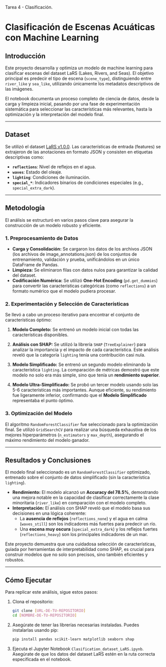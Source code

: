 Tarea 4 - Clasificación.
# Clasificación de Escenas Acuáticas con Machine Learning

## Introducción

Este proyecto desarrolla y optimiza un modelo de machine learning para clasificar escenas del dataset LaRS (Lakes, Rivers, and Seas). El objetivo principal es predecir el tipo de escena (`scene_type`), distinguiendo entre `river_like` y `sea_like`, utilizando únicamente los metadatos descriptivos de las imágenes.

El notebook documenta un proceso completo de ciencia de datos, desde la carga y limpieza inicial, pasando por una fase de experimentación sistemática para seleccionar las características más relevantes, hasta la optimización y la interpretación del modelo final.

-----

## Dataset

Se utilizó el dataset [LaRS v1.0.0](https://lojzezust.github.io/lars-dataset/). Las características de entrada (features) se extrajeron de las anotaciones en formato JSON y consisten en etiquetas descriptivas como:

  * **`reflections`**: Nivel de reflejos en el agua.
  * **`waves`**: Estado del oleaje.
  * **`lighting`**: Condiciones de iluminación.
  * **`special_*`**: Indicadores binarios de condiciones especiales (e.g., `special_extra_dark`).

-----

## Metodología

El análisis se estructuró en varios pasos clave para asegurar la construcción de un modelo robusto y eficiente.

### 1\. Preprocesamiento de Datos

  * **Carga y Consolidación:** Se cargaron los datos de los archivos JSON (los archivos de image_annotations.json) de los conjuntos de entrenamiento, validación y prueba, unificándolos en un único DataFrame de Pandas.
  * **Limpieza:** Se eliminaron filas con datos nulos para garantizar la calidad del dataset.
  * **Codificación Numérica:** Se utilizó **One-Hot Encoding** (`pd.get_dummies`) para convertir las características categóricas (como `reflections`) a un formato numérico que el modelo pudiera procesar.

### 2\. Experimentación y Selección de Características

Se llevó a cabo un proceso iterativo para encontrar el conjunto de características óptimo:

1.  **Modelo Completo:** Se entrenó un modelo inicial con todas las características disponibles.

2.  **Análisis con SHAP:** Se utilizó la librería `SHAP` (`TreeExplainer`) para analizar la importancia y el impacto de cada característica. Este análisis reveló que la categoría `lighting` tenía una contribución casi nula.

3.  **Modelo Simplificado:** Se entrenó un segundo modelo eliminando la característica `lighting`. La comparación de métricas demostró que este modelo no solo era más simple, sino que tenía un **rendimiento superior**.

4.  **Modelo Ultra-Simplificado:** Se probó un tercer modelo usando solo las 5-6 características más importantes. Aunque eficiente, su rendimiento fue ligeramente inferior, confirmando que el **Modelo Simplificado** representaba el punto óptimo.

### 3\. Optimización del Modelo

El algoritmo `RandomForestClassifier` fue seleccionado para la optimización final. Se utilizó `GridSearchCV` para realizar una búsqueda exhaustiva de los mejores hiperparámetros (`n_estimators` y `max_depth`), asegurando el máximo rendimiento del modelo ganador.

-----

##  Resultados y Conclusiones

El modelo final seleccionado es un `RandomForestClassifier` optimizado, entrenado sobre el conjunto de datos simplificado (sin la característica `lighting`).

  * **Rendimiento:** El modelo alcanzó un **Accuracy del 78.5%**, demostrando una mejora notable en la capacidad de clasificar correctamente la clase minoritaria (`river_like`) en comparación con el modelo completo.
  * **Interpretación:** El análisis con SHAP reveló que el modelo basa sus decisiones en una lógica coherente:
      * La **ausencia de reflejos** (`reflections_none`) y el agua en calma (`waves_still`) son los indicadores más fuertes para predecir un río.
      * Una **escena muy oscura** (`special_extra_dark`) y los reflejos fuertes (`reflections_heavy`) son los principales indicadores de un mar.

Este proyecto demuestra que una cuidadosa selección de características, guiada por herramientas de interpretabilidad como SHAP, es crucial para construir modelos que no solo son precisos, sino también eficientes y robustos.

-----

## Cómo Ejecutar

Para replicar este análisis, sigue estos pasos:

1.  Clona el repositorio:

    ```bash
    git clone [URL-DE-TU-REPOSITORIO]
    cd [NOMBRE-DE-TU-REPOSITORIO]
    ```

2.  Asegúrate de tener las librerías necesarias instaladas. Puedes instalarlas usando pip:

    ```bash
    pip install pandas scikit-learn matplotlib seaborn shap
    ```

3.  Ejecuta el Jupyter Notebook `Clasification_dataset_LaRS.ipynb`. Asegúrate de que los datos del dataset LaRS estén en la ruta correcta especificada en el notebook.

